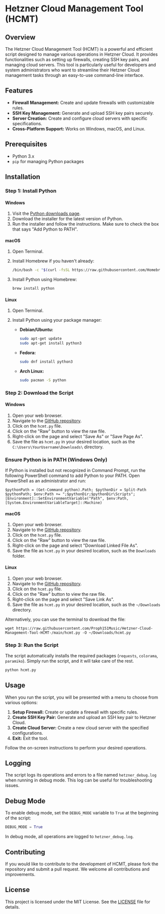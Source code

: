 # Hetzner Cloud Management Tool (HCMT)

## Overview

The Hetzner Cloud Management Tool (HCMT) is a powerful and efficient script designed to manage various operations in Hetzner Cloud. It provides functionalities such as setting up firewalls, creating SSH key pairs, and managing cloud servers. This tool is particularly useful for developers and system administrators who want to streamline their Hetzner Cloud management tasks through an easy-to-use command-line interface.

## Features

- **Firewall Management:** Create and update firewalls with customizable rules.
- **SSH Key Management:** Generate and upload SSH key pairs securely.
- **Server Creation:** Create and configure cloud servers with specific specifications.
- **Cross-Platform Support:** Works on Windows, macOS, and Linux.

## Prerequisites

- Python 3.x
- `pip` for managing Python packages

## Installation

### Step 1: Install Python

#### Windows

1. Visit the [Python downloads page](https://www.python.org/downloads/).
2. Download the installer for the latest version of Python.
3. Run the installer and follow the instructions. Make sure to check the box that says "Add Python to PATH".

#### macOS

1. Open Terminal.
2. Install Homebrew if you haven't already:

    ```sh
    /bin/bash -c "$(curl -fsSL https://raw.githubusercontent.com/Homebrew/install/HEAD/install.sh)"
    ```

3. Install Python using Homebrew:

    ```sh
    brew install python
    ```

#### Linux

1. Open Terminal.
2. Install Python using your package manager:

    - **Debian/Ubuntu:**

        ```sh
        sudo apt-get update
        sudo apt-get install python3
        ```

    - **Fedora:**

        ```sh
        sudo dnf install python3
        ```

    - **Arch Linux:**

        ```sh
        sudo pacman -S python
        ```

### Step 2: Download the Script

#### Windows

1. Open your web browser.
2. Navigate to the [GitHub repository](https://github.com/Proph151Music/Hetzner-Cloud-Management-Tool-HCMT-).
3. Click on the `hcmt.py` file.
4. Click on the "Raw" button to view the raw file.
5. Right-click on the page and select "Save As" or "Save Page As".
6. Save the file as `hcmt.py` in your desired location, such as the `C:\Users\YourUsername\Downloads\` directory.

### Ensure Python is in PATH (Windows Only)
If Python is installed but not recognized in Command Prompt, run the following PowerShell command to add Python to your PATH. Open PowerShell as an administrator and run:

```$pythonPath = (Get-Command python).Path; $pythonDir = Split-Path $pythonPath; $env:Path += ";$pythonDir;$pythonDir\Scripts"; [Environment]::SetEnvironmentVariable("Path", $env:Path, [System.EnvironmentVariableTarget]::Machine)```

#### macOS

1. Open your web browser.
2. Navigate to the [GitHub repository](https://github.com/Proph151Music/Hetzner-Cloud-Management-Tool-HCMT-).
3. Click on the `hcmt.py` file.
4. Click on the "Raw" button to view the raw file.
5. Right-click on the page and select "Download Linked File As".
6. Save the file as `hcmt.py` in your desired location, such as the `Downloads` folder.

#### Linux

1. Open your web browser.
2. Navigate to the [GitHub repository](https://github.com/Proph151Music/Hetzner-Cloud-Management-Tool-HCMT-).
3. Click on the `hcmt.py` file.
4. Click on the "Raw" button to view the raw file.
5. Right-click on the page and select "Save Link As".
6. Save the file as `hcmt.py` in your desired location, such as the `~/Downloads` directory.

Alternatively, you can use the terminal to download the file:

```wget https://raw.githubusercontent.com/Proph151Music/Hetzner-Cloud-Management-Tool-HCMT-/main/hcmt.py -O ~/Downloads/hcmt.py```


### Step 3: Run the Script

The script automatically installs the required packages (`requests`, `colorama`, `paramiko`). Simply run the script, and it will take care of the rest.

```sh
python hcmt.py
```

## Usage

When you run the script, you will be presented with a menu to choose from various options:

1. **Setup Firewall:** Create or update a firewall with specific rules.
2. **Create SSH Key Pair:** Generate and upload an SSH key pair to Hetzner Cloud.
3. **Create Cloud Server:** Create a new cloud server with the specified configurations.
4. **Exit:** Exit the tool.

Follow the on-screen instructions to perform your desired operations.

## Logging

The script logs its operations and errors to a file named `hetzner_debug.log` when running in debug mode. This log can be useful for troubleshooting issues.

## Debug Mode

To enable debug mode, set the `DEBUG_MODE` variable to `True` at the beginning of the script:

```python
DEBUG_MODE = True
```

In debug mode, all operations are logged to `hetzner_debug.log`.

## Contributing

If you would like to contribute to the development of HCMT, please fork the repository and submit a pull request. We welcome all contributions and improvements.

## License

This project is licensed under the MIT License. See the [LICENSE](LICENSE) file for details.
